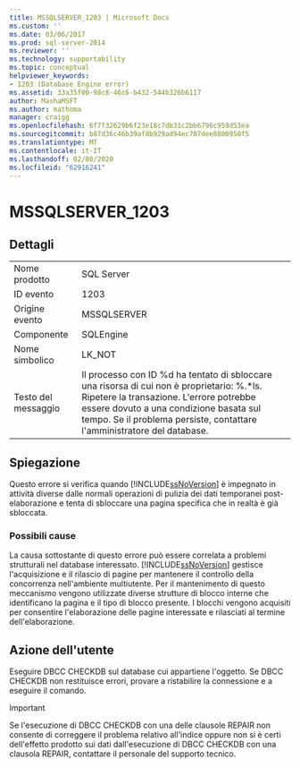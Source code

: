 ```yaml
---
title: MSSQLSERVER_1203 | Microsoft Docs
ms.custom: ''
ms.date: 03/06/2017
ms.prod: sql-server-2014
ms.reviewer: ''
ms.technology: supportability
ms.topic: conceptual
helpviewer_keywords:
- 1203 (Database Engine error)
ms.assetid: 33a35f00-98c8-46c6-b432-544b326b6117
author: MashaMSFT
ms.author: mathoma
manager: craigg
ms.openlocfilehash: 6f7f32629b6f23e18c7db31c2bb6796c959d53ea
ms.sourcegitcommit: b87d36c46b39af8b929ad94ec707dee8800950f5
ms.translationtype: MT
ms.contentlocale: it-IT
ms.lasthandoff: 02/08/2020
ms.locfileid: "62916241"
---
```

# <a name="mssqlserver_1203"></a>MSSQLSERVER_1203
    
## <a name="details"></a>Dettagli  
  
|||  
|-|-|  
|Nome prodotto|SQL Server|  
|ID evento|1203|  
|Origine evento|MSSQLSERVER|  
|Componente|SQLEngine|  
|Nome simbolico|LK_NOT|  
|Testo del messaggio|Il processo con ID %d ha tentato di sbloccare una risorsa di cui non è proprietario: %.*ls. Ripetere la transazione. L'errore potrebbe essere dovuto a una condizione basata sul tempo. Se il problema persiste, contattare l'amministratore del database.|  
  
## <a name="explanation"></a>Spiegazione  
 Questo errore si verifica quando [!INCLUDE[ssNoVersion](../../includes/ssnoversion-md.md)] è impegnato in attività diverse dalle normali operazioni di pulizia dei dati temporanei post-elaborazione e tenta di sbloccare una pagina specifica che in realtà è già sbloccata.  
  
### <a name="possible-causes"></a>Possibili cause  
 La causa sottostante di questo errore può essere correlata a problemi strutturali nel database interessato. [!INCLUDE[ssNoVersion](../../includes/ssnoversion-md.md)] gestisce l'acquisizione e il rilascio di pagine per mantenere il controllo della concorrenza nell'ambiente multiutente. Per il mantenimento di questo meccanismo vengono utilizzate diverse strutture di blocco interne che identificano la pagina e il tipo di blocco presente. I blocchi vengono acquisiti per consentire l'elaborazione delle pagine interessate e rilasciati al termine dell'elaborazione.  
  
## <a name="user-action"></a>Azione dell'utente  
 Eseguire DBCC CHECKDB sul database cui appartiene l'oggetto. Se DBCC CHECKDB non restituisce errori, provare a ristabilire la connessione e a eseguire il comando.  
  
> [!IMPORTANT]  
>  Se l'esecuzione di DBCC CHECKDB con una delle clausole REPAIR non consente di correggere il problema relativo all'indice oppure non si è certi dell'effetto prodotto sui dati dall'esecuzione di DBCC CHECKDB con una clausola REPAIR, contattare il personale del supporto tecnico.  
  
  
